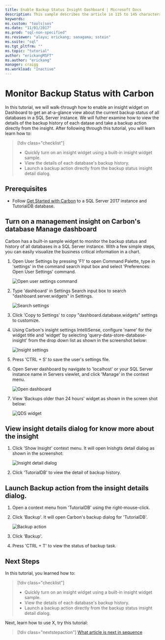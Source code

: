 ```yaml
---
title: Enable Backup Status Insight Dashboard | Microsoft Docs
description: This sample describes the article in 115 to 145 characters. Validate using Gauntlet toolbar check icon. Use SEO kind of action verbs here.
keywords: 
ms.custom: "tools|sos"
ms.date: "11/01/2017"
ms.prod: "sql-non-specified"
ms.reviewer: "alayu; erickang; sanagama; sstein"
ms.suite: "sql"
ms.tgt_pltfrm: ""
ms.topic: "tutorial"
author: "erickangMSFT"
ms.author: "erickang"
manager: craigg
ms.workload: "Inactive"
---
```


# Monitor Backup Status with Carbon
In this tutorial, we will walk-through how to enable an insight widget on Dashboard to get an at-a-glance view about the current backup status of all databases in a SQL Server instance. We will futher examine how to view the details of the backup history of each datase and take a backup action directly from the insight. After following through this tutorial, you will learn learn how to:

> [!div class="checklist"]
> * Quickly turn on an insight widget using a built-in insight widget sample.
> * View the details of each database's backup history.
> * Launch a backup action directly from the backup status insight detail dialog.


## Prerequisites
* Follow [Get Started with Carbon](./get-started-sql-server.md) to a SQL Server 2017 instance and TutorialDB database.

## Turn on a management insight on Carbon's database Manage dashboard
Carbon has a built-in sample widget to monitor the backup status and history of all databases in a SQL Server instance. With a few simple steps, you can easily visualize the business critical information in a chart.

1. Open User Settings by pressing 'F1' to open Command Palette, type in 'settings' in the command search input box and select 'Preferences: Open User Settings' command.

   ![Open user settings command](./media/tutorial-sql-server/open-user-settings.png)

2. Type 'dashboard' in Settings Search input box to search "dashboard.server.widgets" in Settings.

   ![Search settings](./media/tutorial-sql-server/insight-server-settings.png)

3. Click 'Copy to Settings' to copy "dashboard.database.widgets" settings to customize.

4. Using Carbon's insight settings IntelliSense, configure 'name' for the widget title and 'widget' by selecting 'query-data-store-database-insight' from the drop down list as shown in the screenshot below:

   ![Insight settings](./media/tutorial-sql-server/insight-backup-setting.png)

5. Press 'CTRL + S' to save the user's settings file.

6. Open Server dashboard by navigate to 'localhost' or your SQL Server instance name in Servers viewlet, and click 'Manage' in the context menu. 

   ![Open dashboard](./media/tutorial-sql-server/insight-open-dashboard.png)


7. View 'Backups older than 24 hours' widget as shown in the screen shot below: 

   ![QDS widget](./media/tutorial-sql-server/insight-backup-widget.png)


## View insight details dialog for know more about the insight

1. Click 'Show Insight' context menu. It will open Inishgts detail dialog as shown in the screenshot:

   ![Insight detail dialog](./media/tutorial-sql-server/insight-backup-details.png)

2. Click 'TutorialDB' to view the detail of backup history.


## Launch Backup action from the insight details dialog.

1. Open a context menu from 'TutorialDB' using the right-mouse-click.

2. Click 'Backup'. It will open Carbon's backup dialog for 'TutorialDB'.

   ![Backup action](./media/tutorial-sql-server/backup-dialog.png)

3. Click 'Backup'.

4. Press 'CTRL + T' to view the status of backup task.

## Next Steps
In this tutorial, you learned how to:
> [!div class="checklist"]
> * Quickly turn on an insight widget using a built-in insight widget sample.
> * View the details of each database's backup history.
> * Launch a backup action directly from the backup status insight detail dialog.

Next, learn how to use X, try this tutorial: 
> [!div class="nextstepaction"]
> [What article is next in sequence](tutorial-monitoring-sql-server.md)